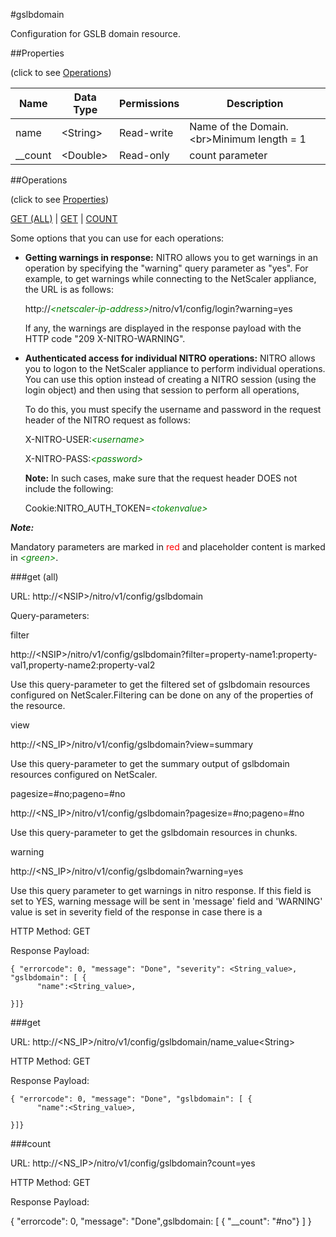 #gslbdomain

Configuration for GSLB domain resource.


##Properties 
<span>(click to see [Operations](#operations))</span>


<table><thead><tr><th>Name</th><th> Data Type</th><th> Permissions</th><th>Description</th></tr></thead><tbody><tr><td>name</td><td>&lt;String></td><td>Read-write</td><td>Name of the Domain.&lt;br>Minimum length = 1</td><tr><tr><td>__count</td><td>&lt;Double></td><td>Read-only</td><td>count parameter</td><tr></tbody></table>
##Operations 
<span>(click to see [Properties](#properties))</span>


[GET (ALL)](#get-(all)) | [GET](#get) | [COUNT](#count)


Some options that you can use for each operations:
<ul><li><p><b>Getting warnings in response:</b> NITRO allows you to get warnings in an operation by specifying the "warning" query parameter as "yes". For example, to get warnings while connecting to the NetScaler appliance, the URL is as follows:</p><p>http://<span style="color:green;font-style:italic;">&lt;netscaler-ip-address&gt;</span>/nitro/v1/config/login?warning=yes</p><p>If any, the warnings are displayed in the response payload with the HTTP code "209 X-NITRO-WARNING".</p></li><li><p><b>Authenticated access for individual NITRO operations:</b> NITRO allows you to logon to the NetScaler appliance to perform individual operations. You can use this option instead of creating a NITRO session (using the login object) and then using that session to perform all operations,</p><p>To do this, you must specify the username and password in the request header of the NITRO request as follows:</p><p>X-NITRO-USER:<span style="color:green;font-style:italic;">&lt;username&gt;</span></p><p>X-NITRO-PASS:<span style="color:green;font-style:italic;">&lt;password&gt;</span></p><p><b>Note:</b> In such cases, make sure that the request header DOES not include the following:</p><p>Cookie:NITRO_AUTH_TOKEN=<span style="color:green;font-style:italic;">&lt;tokenvalue&gt;</span></p></li></ul>



***Note:*** 
Mandatory parameters are marked in <span style="color:#FF0000;">red</span> and placeholder content is marked in <span style="color:green;font-style:italic">&lt;green&gt;</span>.

###get (all)



URL: http://&lt;NSIP&gt;/nitro/v1/config/gslbdomain
Query-parameters:
filter
http://&lt;NSIP&gt;/nitro/v1/config/gslbdomain?filter=property-name1:property-val1,property-name2:property-val2
Use this query-parameter to get the filtered set of gslbdomain resources configured on NetScaler.Filtering can be done on any of the properties of the resource.


view
http://&lt;NS_IP&gt;/nitro/v1/config/gslbdomain?view=summary
Use this query-parameter to get the summary output of gslbdomain resources configured on NetScaler.


pagesize=#no;pageno=#no
http://&lt;NS_IP&gt;/nitro/v1/config/gslbdomain?pagesize=#no;pageno=#no
Use this query-parameter to get the gslbdomain resources in chunks.


warning
http://&lt;NS_IP&gt;/nitro/v1/config/gslbdomain?warning=yes
Use this query parameter to get warnings in nitro response. If this field is set to YES, warning message will be sent in 'message' field and 'WARNING' value is set in severity field of the response in case there is a



HTTP Method: GET
Response Payload: ```{ "errorcode": 0, "message": "Done", "severity": <String_value>, "gslbdomain": [ {      "name":<String_value>,}]}```



###get



URL: http://&lt;NS_IP&gt;/nitro/v1/config/gslbdomain/name_value&lt;String&gt;
HTTP Method: GET
Response Payload: ```{ "errorcode": 0, "message": "Done", "gslbdomain": [ {      "name":<String_value>,}]}```



###count



URL: http://&lt;NS_IP&gt;/nitro/v1/config/gslbdomain?count=yes
HTTP Method: GET
Response Payload: 
{ "errorcode": 0, "message": "Done",gslbdomain: [ { "__count": "#no"} ] }


